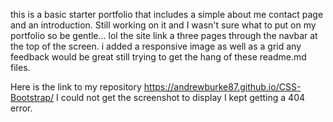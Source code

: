 this is a basic starter portfolio that includes a simple about me contact page and an introduction. Still working on it and I wasn't sure what to put on my portfolio so be gentle... lol the site link a three pages through the navbar at the top of the screen. i added a responsive image as well as a grid any feedback would be great still trying to get the hang of these readme.md files.

Here is the link to my repository https://andrewburke87.github.io/CSS-Bootstrap/
I could not get the screenshot to display I kept getting a 404 error.
